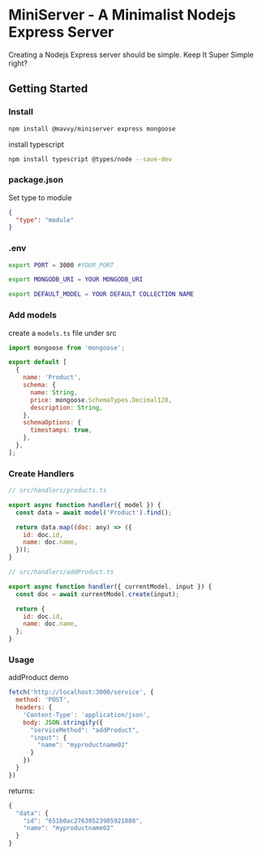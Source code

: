 # MiniServer - A Minimalist Nodejs Express Server

Creating a Nodejs Express server should be simple. Keep It Super Simple right?

## Getting Started

### Install

```bash
npm install @mavvy/miniserver express mongoose
```

install typescript
```bash
npm install typescript @types/node --save-dev
```

### package.json

Set type to module
```json
{
  "type": "module"
}
```

### .env

```bash
export PORT = 3000 #YOUR_PORT

export MONGODB_URI = YOUR MONGODB_URI

export DEFAULT_MODEL = YOUR DEFAULT COLLECTION NAME
```

### Add models

create a `models.ts` file under src

```javascript
import mongoose from 'mongoose';

export default [
  {
    name: 'Product',
    schema: {
      name: String,
      price: mongoose.SchemaTypes.Decimal128,
      description: String,
    },
    schemaOptions: {
      timestamps: true,
    },
  },
];
```

### Create Handlers

```javascript
// src/handlers/products.ts

export async function handler({ model }) {
  const data = await model('Product').find();

  return data.map((doc: any) => ({
    id: doc.id,
    name: doc.name,
  }));
}
```

```javascript
// src/handlers/addProduct.ts

export async function handler({ currentModel, input }) {
  const doc = await currentModel.create(input);

  return {
    id: doc.id,
    name: doc.name,
  };
}
```

### Usage

addProduct demo
```javascript
fetch('http://localhost:3000/service', {
  method: 'POST',
  headers: {
    'Content-Type': 'application/json',
    body: JSON.stringify({
	  "serviceMethod": "addProduct",
	  "input": {
		"name": "myproductname02"
	  }
    })
  }
})

```

returns:

```javascript
{
  "data": {
    "id": "651b0ac27630523985921880",
    "name": "myproductname02"
  }
}
```
